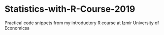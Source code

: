 # Statistics-with-R-Course-2019
Practical code snippets from my introductory R course at Izmir University of Economicsa

